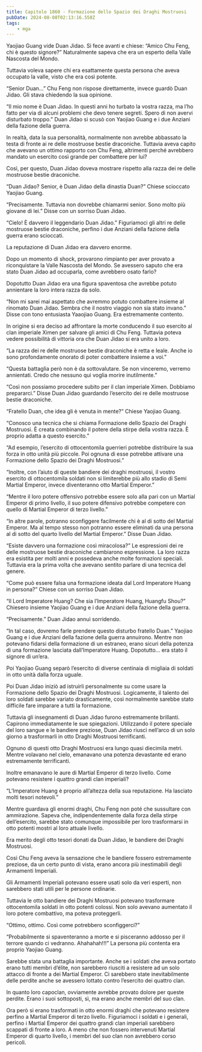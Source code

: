 ```yaml
---
title: Capitolo 1860 - Formazione dello Spazio dei Draghi Mostruosi
pubDate: 2024-08-08T02:13:16.558Z
tags:
    - mga
---
```



Yaojiao Guang vide Duan Jidao. Si fece avanti e chiese: “Amico Chu Feng, chi è questo signore?” Naturalmente sapeva che era un esperto della Valle Nascosta del Mondo.


Tuttavia voleva sapere chi era esattamente questa persona che aveva occupato la valle, visto che era così potente.

“Senior Duan…” Chu Feng non rispose direttamente, invece guardò Duan Jidao. Gli stava chiedendo la sua opinione.


“Il mio nome è Duan Jidao. In questi anni ho turbato la vostra razza, ma l’ho fatto per via di alcuni problemi che devo tenere segreti. Spero di non avervi disturbato troppo.” Duan Jidao si scusò con Yaojiao Guang e i due Anziani della fazione della guerra.


In realtà, data la sua personalità, normalmente non avrebbe abbassato la testa di fronte ai re delle mostruose bestie draconiche. Tuttavia aveva capito che avevano un ottimo rapporto con Chu Feng, altrimenti perché avrebbero mandato un esercito così grande per combattere per lui?


Così, per questo, Duan Jidao doveva mostrare rispetto alla razza dei re delle mostruose bestie draconiche.

“Duan Jidao? Senior, è Duan Jidao della dinastia Duan?” Chiese scioccato Yaojiao Guang.


“Precisamente. Tuttavia non dovrebbe chiamarmi senior. Sono molto più giovane di lei.” Disse con un sorriso Duan Jidao.

“Cielo! È davvero il leggendario Duan Jidao.” Figuriamoci gli altri re delle mostruose bestie draconiche, perfino i due Anziani della fazione della guerra erano scioccati.


La reputazione di Duan Jidao era davvero enorme.


Dopo un momento di shock, provarono rimpianto per aver provato a riconquistare la Valle Nascosta del Mondo. Se avessero saputo che era stato Duan Jidao ad occuparla, come avrebbero osato farlo?


Dopotutto Duan Jidao era una figura spaventosa che avrebbe potuto annientare la loro intera razza da solo.

“Non mi sarei mai aspettato che avremmo potuto combattere insieme al rinomato Duan Jidao. Sembra che il nostro viaggio non sia stato invano.” Disse con tono entusiasta Yaaojiao Guang. Era estremamente contento.

In origine si era deciso ad affrontare la morte conducendo il suo esercito al clan imperiale Ximen per salvare gli amici di Chu Feng. Tuttavia poteva vedere possibilità di vittoria ora che Duan Jidao si era unito a loro.

“La razza dei re delle mostruose bestie draconiche è retta e leale. Anche io sono profondamente onorato di poter combattere insieme a voi.”

“Questa battaglia però non è da sottovalutare. Se non vinceremo, verremo annientati. Credo che nessuno qui voglia morire inutilmente."

“Così non possiamo procedere subito per il clan imperiale Ximen. Dobbiamo prepararci.” Disse Duan Jidao guardando l’esercito dei re delle mostruose bestie draconiche.


“Fratello Duan, che idea gli è venuta in mente?” Chiese Yaojiao Guang.

“Conosco una tecnica che si chiama Formazione dello Spazio dei Draghi Mostruosi. È creata combinando il potere della stirpe della vostra razza. È proprio adatta a questo esercito.”

“Ad esempio, l’esercito di ottocentomila guerrieri potrebbe distribuire la sua forza in otto unità più piccole. Poi ognuna di esse potrebbe attivare una Formazione dello Spazio dei Draghi Mostruosi.”


“Inoltre, con l’aiuto di queste bandiere dei draghi mostruosi, il vostro esercito di ottocentomila soldati non si limiterebbe più allo stadio di Semi Martial Emperor, invece diventeranno otto Martial Emperor.”


“Mentre il loro potere offensivo potrebbe essere solo alla pari con un Martial Emperor di primo livello, il suo potere difensivo potrebbe competere con quello di Martial Emperor di terzo livello.”

“In altre parole, potranno sconfiggere facilmente chi è al di sotto del Martial Emperor. Ma al tempo stesso non potranno essere eliminati da una persona al di sotto del quarto livello del Martial Emperor.” Disse Duan Jidao.


“Esiste davvero una formazione così miracolosa?” Le espressioni dei re delle mostruose bestie draconiche cambiarono espressione. La loro razza era esistita per molti anni e possedeva anche molte formazioni speciali. Tuttavia era la prima volta che avevano sentito parlare di una tecnica del genere.

“Come può essere falsa una formazione ideata dal Lord Imperatore Huang in persona?” Chiese con un sorriso Duan Jidao.

“Il Lord Imperatore Huang? Che sia l’Imperatore Huang, Huangfu Shou?” Chiesero insieme Yaojiao Guang e i due Anziani della fazione della guerra.

“Precisamente.” Duan Jidao annuì sorridendo.

“In tal caso, dovremo farle prendere questo disturbo fratello Duan.” Yaojiao Guang e i due Anziani della fazione della guerra annuirono. Mentre non potevano fidarsi della formazione di un estraneo, erano sicuri della potenza di una formazione lasciata dall’Imperatore Huang. Dopotutto… era stato il signore di un’era.


Poi Yaojiao Guang separò l’esercito di diverse centinaia di migliaia di soldati in otto unità dalla forza uguale.

Poi Duan Jidao iniziò ad istruirli personalmente su come usare la Formazione dello Spazio dei Draghi Mostruosi. Logicamente, il talento dei loro soldati sarebbe variato drasticamente, così normalmente sarebbe stato difficile fare imparare a tutti la formazione.


Tuttavia gli insegnamenti di Duan Jidao furono estremamente brillanti. Capirono immediatamente le sue spiegazioni. Utilizzando il potere speciale del loro sangue e le bandiere preziose, Duan Jidao riuscì nell’arco di un solo giorno a trasformarli in otto Draghi Mostruosi terrificanti.


Ognuno di questi otto Draghi Mostruosi era lungo quasi diecimila metri. Mentre volavano nel cielo, emanavano una potenza devastante ed erano estremamente terrificanti.


Inoltre emanavano le aure di Martial Emperor di terzo livello. Come potevano resistere i quattro grandi clan imperiali?

“L’Imperatore Huang è proprio all’altezza della sua reputazione. Ha lasciato molti tesori notevoli.”

Mentre guardava gli enormi draghi, Chu Feng non poté che sussultare con ammirazione. Sapeva che, indipendentemente dalla forza della stirpe dell’esercito, sarebbe stato comunque impossibile per loro trasformarsi in otto potenti mostri al loro attuale livello.


Era merito degli otto tesori donati da Duan Jidao, le bandiere dei Draghi Mostruosi.


Così Chu Feng aveva la sensazione che le bandiere fossero estremamente preziose, da un certo punto di vista, erano ancora più inestimabili degli Armamenti Imperiali.


Gli Armamenti Imperiali potevano essere usati solo da veri esperti, non sarebbero stati utili per le persone ordinarie.

Tuttavia le otto bandiere dei Draghi Mostruosi potevano trasformare ottocentomila soldati in otto potenti colossi. Non solo avevano aumentato il loro potere combattivo, ma poteva proteggerli.


“Ottimo, ottimo. Così come potrebbero sconfiggerci?”

“Probabilmente si spaventeranno a morte e si pisceranno addosso per il terrore quando ci vedranno. Ahahahah!!!” La persona più contenta era proprio Yaojiao Guang.


Sarebbe stata una battaglia importante. Anche se i soldati che aveva portato erano tutti membri d’élite, non sarebbero riusciti a resistere ad un solo attacco di fronte a dei Martial Emperor. Ci sarebbero state inevitabilmente delle perdite anche se avessero lottato contro l’esercito dei quattro clan.


In quanto loro capoclan, ovviamente avrebbe provato dolore per queste perdite. Erano i suoi sottoposti, sì, ma erano anche membri del suo clan.

Ora però si erano trasformati in otto enormi draghi che potevano resistere perfino a Martial Emperor di terzo livello. Figuriamoci i soldati e i generali, perfino i Martial Emperor dei quattro grandi clan imperiali sarebbero scappati di fronte a loro. A meno che non fossero intervenuti Martial Emperor di quarto livello, i membri del suo clan non avrebbero corso pericoli.





